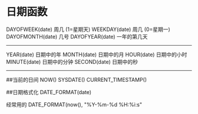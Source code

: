 # 日期函数
DAYOFWEEK(date)    周几 (1=星期天)
WEEKDAY(date)      周几 (0=星期一)
DAYOFMONTH(date)    几号
DAYOFYEAR(date)    一年的第几天

---
YEAR(date)        日期中的年
MONTH(date)        日期中的月
HOUR(date)        日期中的小时
MINUTE(date)       日期中的分钟
SECOND(date)        日期中的秒


----
##当前的日间
NOW()
SYSDATE()
CURRENT_TIMESTAMP()

##日期格式化
DATE_FORMAT(date)

经常用的 DATE_FORMAT(now(), "%Y-%m-%d %H:%i:s"
